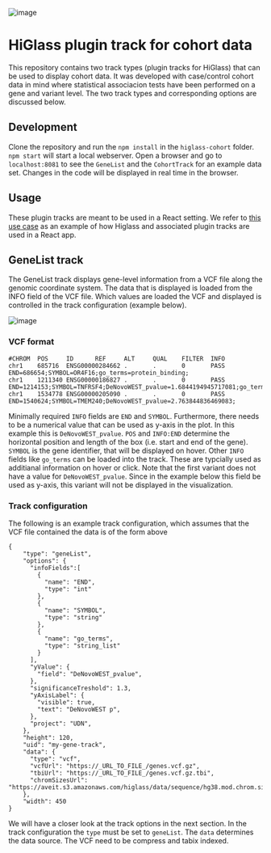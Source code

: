 ![image](https://github.com/dbmi-bgm/higlass-cohort/assets/53857412/909af584-ef94-4363-a500-f4fccaecdbf0)


# HiGlass plugin track for cohort data

This repository contains two track types (plugin tracks for HiGlass) that can be used to display cohort data. It was developed with case/control cohort data in mind where statistical associacion tests have been performed on a gene and variant level.
The two track types and corresponding options are discussed below.

## Development
Clone the repository and run the `npm install` in the `higlass-cohort` folder. `npm start` will start a local webserver. Open a browser and go to `localhost:8081` to see the `GeneList` and the `CohortTrack` for an example data set.
Changes in the code will be displayed in real time in the browser.

## Usage
These plugin tracks are meant to be used in a React setting. We refer to [this use case](https://github.com/dbmi-bgm/udn-browser/) as an example of how Higlass and associated plugin tracks are used in a React app.

## GeneList track

The GeneList track displays gene-level information from a VCF file along the genomic coordinate system. The data that is displayed is loaded from the INFO field
of the VCF file. Which values are loaded the VCF and displayed is controlled in the track configuration (example below).

![image](https://github.com/dbmi-bgm/higlass-cohort/assets/53857412/b4081379-1987-4527-ba92-4fd6aafa8a7b)

### VCF format

```
#CHROM  POS     ID      REF     ALT     QUAL    FILTER  INFO
chr1    685716  ENSG00000284662 .       .       0       PASS    END=686654;SYMBOL=OR4F16;go_terms=protein_binding;
chr1    1211340 ENSG00000186827 .       .       0       PASS    END=1214153;SYMBOL=TNFRSF4;DeNovoWEST_pvalue=1.6844194945717081;go_terms=t_cell_proliferation|protein_binding;
chr1    1534778 ENSG00000205090 .       .       0       PASS    END=1540624;SYMBOL=TMEM240;DeNovoWEST_pvalue=2.763844836469083;
```
Minimally required `INFO` fields are `END` and `SYMBOL`. Furthermore, there needs to be a numerical value that can be used as y-axis in the plot. In this example this is `DeNovoWEST_pvalue`. `POS` and `INFO:END` determine the horizontal position and length of the box (i.e. start and end of the gene). `SYMBOL` is the gene identifier, that will be displayed on hover. Other `INFO` fields like `go_terms` can be loaded into the track. These are typcially used as additianal information on hover or click. Note that the first variant does not have a value for `DeNovoWEST_pvalue`. Since in the example below this field be used as y-axis, this variant will not be displayed in the visualization.

### Track configuration
The following is an example track configuration, which assumes that the VCF file contained the data is of the form above
```
{
    "type": "geneList",
    "options": {
      "infoFields":[
        {
          "name": "END",
          "type": "int"
        },
        {
          "name": "SYMBOL",
          "type": "string"
        },
        {
          "name": "go_terms",
          "type": "string_list"
        }
      ],
      "yValue": {
        "field": "DeNovoWEST_pvalue",
      },
      "significanceTreshold": 1.3,
      "yAxisLabel": {
        "visible": true,
        "text": "DeNovoWEST p",
      },
      "project": "UDN",
    },
    "height": 120,
    "uid": "my-gene-track",
    "data": {
      "type": "vcf",
      "vcfUrl": "https://_URL_TO_FILE_/genes.vcf.gz",
      "tbiUrl": "https://_URL_TO_FILE_/genes.vcf.gz.tbi",
      "chromSizesUrl": "https://aveit.s3.amazonaws.com/higlass/data/sequence/hg38.mod.chrom.sizes",
    },
    "width": 450
}
```
We will have a closer look at the track options in the next section. In the track configuration the `type` must be set to `geneList`. The `data` determines the data source. The VCF need to be compress and tabix indexed.
